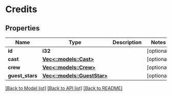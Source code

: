 # Credits

## Properties

Name | Type | Description | Notes
------------ | ------------- | ------------- | -------------
**id** | **i32** |  | [optional] 
**cast** | [**Vec<::models::Cast>**](Cast.md) |  | [optional]
**crew** | [**Vec<::models::Crew>**](Crew.md) |  | [optional] 
**guest_stars** | [**Vec<::models::GuestStar>**](guest-star.md) |  | [optional] 

[[Back to Model list]](../README.md#documentation-for-models) [[Back to API list]](../README.md#documentation-for-api-endpoints) [[Back to README]](../README.md)


